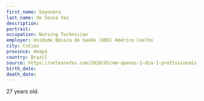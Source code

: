 ```yaml
---
first_name: Sayonara
last_name: de Souza Vaz
description: 
portrait: 
occupation: Nursing Technician
employer: Unidade Básica de Saúde (UBS) Américo Coelho
city: Cutias
province: Amapá
country: Brazil
source: https://selesnafes.com/2020/05/em-apenas-1-dia-3-profissionais-de-enfermagem-morrem-de-covid-no-amapa/
birth_date: 
death_date: 
---
```


27 years old.